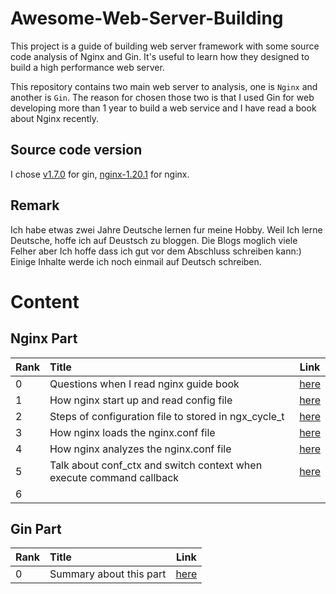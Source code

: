 # Awesome-Web-Server-Building
This project is a guide of building web server framework with some source code analysis of Nginx and Gin. It's useful to learn  how they designed to build a high performance web server.   

This repository contains two main web server to analysis, one is `Nginx` and another is `Gin`. The reason for chosen those two is that I used Gin for web developing more than 1 year to build a web service and I have read a book about Nginx recently. 


## Source code version 
I chose [v1.7.0](https://github.com/gin-gonic/gin/tree/v1.7.0) for gin, [nginx-1.20.1](https://github.com/nginx/nginx/tree/release-1.21.1) for nginx. 

## Remark
Ich habe etwas zwei Jahre Deutsche lernen fur meine Hobby. Weil Ich lerne Deutsche, hoffe ich auf Deustsch zu bloggen. Die Blogs moglich viele Felher aber Ich hoffe dass ich gut vor dem Abschluss schreiben kann:)  
Einige Inhalte werde ich noch einmail auf Deutsch schreiben.

# Content
## Nginx Part
|Rank|Title|Link|
|--|:--|--|
|0|Questions when I read nginx guide book|[here](./nginx/0.question.md)|
|1|How nginx start up and read config file|[here](./nginx/1.init-and-read-conf.md)|
|2|Steps of configuration file to stored in ngx_cycle_t|[here](./nginx/2.step-of-config-stored.md)|
|3|How nginx loads the nginx.conf file|[here](./nginx/3.load-nginx-conf-file.md)|
|4|How nginx analyzes the nginx.conf file|[here](./nginx/4.nginx-analyzes-conf-file.md)|
|5|Talk about conf_ctx and switch context when execute command callback|[here](./nginx/5.context-switch-when-call-cmd-callback.md)|
|6|
## Gin Part
|Rank|Title|Link|
|--|:--|--|
|0|Summary about this part|[here](./gin/0.summary.md)|



 
